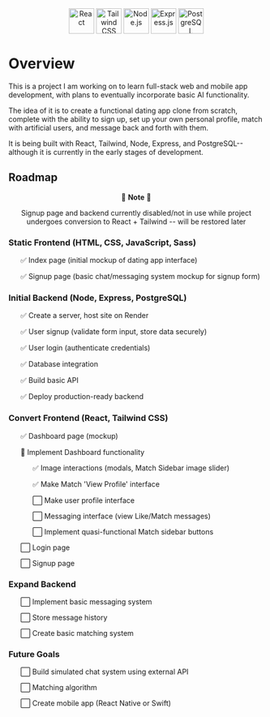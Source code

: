 <div align="center">
    <img src="https://cdn.jsdelivr.net/gh/devicons/devicon@latest/icons/react/react-original.svg" height="50" title="React" alt="React"/>
    <img src="https://cdn.jsdelivr.net/gh/devicons/devicon@latest/icons/tailwindcss/tailwindcss-original.svg" height="50" title="Tailwind CSS" alt="Tailwind CSS"/>
    <img src="https://cdn.jsdelivr.net/gh/devicons/devicon@latest/icons/nodejs/nodejs-original.svg" height="50" title="Node.js" alt="Node.js"/>
    <img src="https://cdn.jsdelivr.net/gh/devicons/devicon@latest/icons/express/express-original.svg" height="50" title="Express.js" alt="Express.js"/>
    <img src="https://cdn.jsdelivr.net/gh/devicons/devicon@latest/icons/postgresql/postgresql-original.svg" height="50" title="PostgreSQL" alt="PostgreSQL"/>
</div>

<h1>Overview</h1>

<p>This is a project I am working on to learn full-stack web and mobile app development, with plans to eventually incorporate basic AI functionality.</p>
<p>The idea of it is to create a functional dating app clone from scratch, complete with the ability to sign up, set up your own personal profile, match with artificial users, and message back and forth with them.</p>
<p>It is being built with React, Tailwind, Node, Express, and PostgreSQL--although it is currently in the early stages of development.</p>

<h2>Roadmap</h2>

<p align="center">🚧 <strong>Note</strong> 🚧</p>
<p align="center">Signup page and backend currently disabled/not in use while project undergoes conversion to React + Tailwind -- will be restored later</p>

<h3>Static Frontend (HTML, CSS, JavaScript, Sass)</h3>
<ul>
    <p>✅ Index page (initial mockup of dating app interface)</p>
    <p>✅ Signup page (basic chat/messaging system mockup for signup form)</p>
</ul>

<h3>Initial Backend (Node, Express, PostgreSQL)</h3>
<ul>
    <p>✅ Create a server, host site on Render</p>
    <p>✅ User signup (validate form input, store data securely)</p>
    <p>✅ User login (authenticate credentials)</p>
    <p>✅ Database integration</p>
    <p>✅ Build basic API</p>
    <p>✅ Deploy production-ready backend</p>
</ul>

<h3>Convert Frontend (React, Tailwind CSS)</h3>
<ul>
    <p>✅ Dashboard page (mockup)</p>
    <p>🔄 Implement Dashboard functionality</p>
    <ul>
        <p>✅ Image interactions (modals, Match Sidebar image slider)</p>
        <p>✅ Make Match 'View Profile' interface</p>
        <p>⬜ Make user profile interface</p>
        <p>⬜ Messaging interface (view Like/Match messages)</p>
        <p>⬜ Implement quasi-functional Match sidebar buttons</p>
    </ul>
    <p>⬜ Login page</p>
    <p>⬜ Signup page</p>
</ul>

<h3>Expand Backend</h3>
<ul>
    <p>⬜ Implement basic messaging system</p>
    <p>⬜ Store message history</p>
    <p>⬜ Create basic matching system</p>
</ul>

<h3>Future Goals</h3>
<ul>
    <p>⬜ Build simulated chat system using external API</p>
    <p>⬜ Matching algorithm</p>
    <p>⬜ Create mobile app (React Native or Swift)</P>
</ul>
